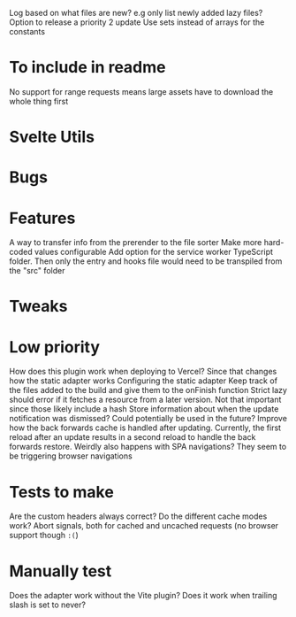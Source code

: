 Log based on what files are new? e.g only list newly added lazy files?
Option to release a priority 2 update
Use sets instead of arrays for the constants

# To include in readme
No support for range requests means large assets have to download the whole thing first

# Svelte Utils

# Bugs

# Features


A way to transfer info from the prerender to the file sorter
Make more hard-coded values configurable
Add option for the service worker TypeScript folder. Then only the entry and hooks file would need to be transpiled from the "src" folder

# Tweaks

# Low priority
How does this plugin work when deploying to Vercel? Since that changes how the static adapter works
Configuring the static adapter
Keep track of the files added to the build and give them to the onFinish function
Strict lazy should error if it fetches a resource from a later version. Not that important since those likely include a hash
Store information about when the update notification was dismissed? Could potentially be used in the future?
Improve how the back forwards cache is handled after updating. Currently, the first reload after an update results in a second reload to handle the back forwards restore. Weirdly also happens with SPA navigations? They seem to be triggering browser navigations

# Tests to make
Are the custom headers always correct?
Do the different cache modes work?
Abort signals, both for cached and uncached requests (no browser support though `:(`)

# Manually test
Does the adapter work without the Vite plugin?
Does it work when trailing slash is set to never?
